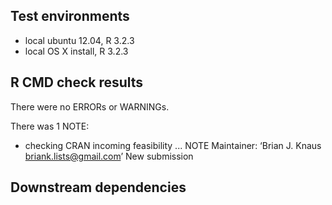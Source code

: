 ## Test environments
* local ubuntu 12.04, R 3.2.3
* local OS X install, R 3.2.3

## R CMD check results
There were no ERRORs or WARNINGs. 

There was 1 NOTE:
* checking CRAN incoming feasibility ... NOTE
Maintainer: ‘Brian J. Knaus <briank.lists@gmail.com>’
New submission

## Downstream dependencies



